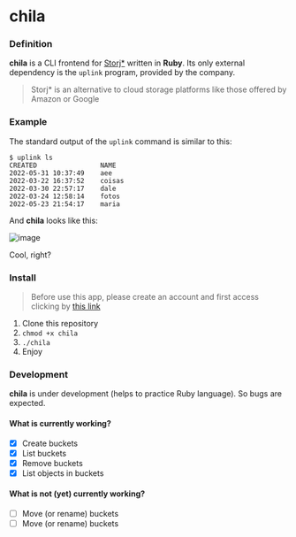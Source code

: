 # chila

### Definition
**chila** is a CLI frontend for [Storj*](https://www.storj.io/) written in **Ruby**. Its only external dependency is the `uplink` program, provided by the company.

> Storj* is an alternative to cloud storage platforms like those offered by Amazon or Google

### Example
The standard output of the `uplink` command is similar to this:
```
$ uplink ls
CREATED                NAME
2022-05-31 10:37:49    aee
2022-03-22 16:37:52    coisas
2022-03-30 22:57:17    dale
2022-03-24 12:58:14    fotos
2022-05-23 21:54:17    maria
```

And **chila** looks like this:

![image](https://user-images.githubusercontent.com/98054462/177184806-a6855062-625c-481d-a626-7b7a152c2be1.png)

Cool, right?

### Install
> Before use this app, please create an account and first access clicking by [this link](https://www.storj.io/)

1. Clone this repository
2. `chmod +x chila`
3. `./chila`
4. Enjoy

### Development
**chila** is under development (helps to practice Ruby language). So bugs are expected.

#### What is currently working?
- [x] Create buckets
- [x] List buckets
- [x] Remove buckets
- [x] List objects in buckets
#### What is not (yet) currently working?
- [ ] Move (or rename) buckets
- [ ] Move (or rename) buckets